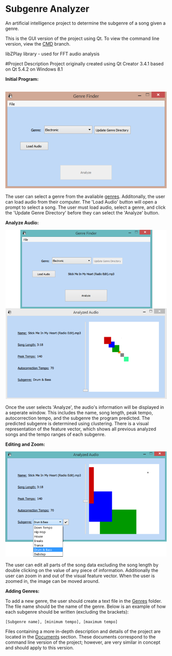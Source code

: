 # Subgenre Analyzer
An artificial intelligence project to determine the subgenre of a song given a genre.

This is the GUI version of the project using Qt. To view the command line version, view the [CMD](https://github.com/ChrisTheEngineer/Subgenre_Analyzer/tree/CMD) branch.

libZPlay library - used for FFT audio analysis

#Project Description
Project originally created using Qt Creator 3.4.1 based on Qt 5.4.2 on Windows 8.1

**Initial Program:**

&nbsp;&nbsp;&nbsp;&nbsp;&nbsp;&nbsp;&nbsp;&nbsp;&nbsp;&nbsp;&nbsp;&nbsp;&nbsp;&nbsp;&nbsp;<img src="/Documents/Images/Initial Program.PNG?raw=true" alt="Initial Program">

The user can select a genre from the avaliable [genres](/Subgenre_Analyzer/Genre_Finder_GUI/Genres). Additonally, the user can load audio from their computer. The 'Load Audio' button will open a prompt to select a song. The user must load audio, select a genre, and click the 'Update Genre Directory' before they can select the 'Analyze' button.

**Analyze Audio:**

<img src="/Documents/Images/Analyze Audio.PNG?raw=true" alt="Analyze Audio">

Once the user selects 'Analyze', the audio's information will be displayed in a seperate window. This includes the name, song length, peak tempo, autocorrection tempo, and the subgenre the program predicted. The predicted subgenre is determined using clustering. There is a visual representation of the feature vector, which shows all previous analyzed songs and the tempo ranges of each subgenre.

**Editing and Zoom:**

<img src="/Documents/Images/Edit and Zoom.png?raw=true" alt="Edit and Zoom">

The user can edit all parts of the song data excluding the song length by double clicking on the value of any piece of information. Additionally the user can zoom in and out of the visual feature vector. When the user is zoomed in, the image can be moved around.

**Adding Genres:**

To add a new genre, the user should create a text file in the [Genres](/Genre_Finder_GUI/Genres) folder. The file name should be the name of the genre. Below is an example of how each subgenre should be written (excluding the brackets):
```
[Subgenre name], [minimum tempo], [maximum tempo]
```

Files containing a more in-depth description and details of the project are located in the [Documents](/Documents) section. These documents correspond to the command line version of the project; however, are very similar in concept and should apply to this version.
